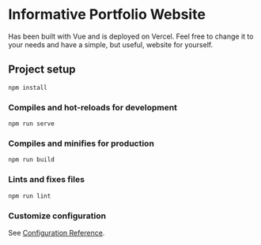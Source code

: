 # Informative Portfolio Website
Has been built with Vue and is deployed on Vercel.
Feel free to change it to your needs and have a simple, but useful, website for yourself. 

## Project setup
```
npm install
```

### Compiles and hot-reloads for development
```
npm run serve
```

### Compiles and minifies for production
```
npm run build
```

### Lints and fixes files
```
npm run lint
```

### Customize configuration
See [Configuration Reference](https://cli.vuejs.org/config/).
